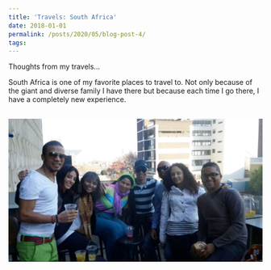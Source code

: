 ```yaml
---
title: 'Travels: South Africa'
date: 2018-01-01
permalink: /posts/2020/05/blog-post-4/
tags:
---
```


Thoughts from my travels... 

South Africa is one of my favorite places to travel to. Not only because of the giant and diverse family I have there but because each time I go there, I have a completely new experience.

![](/images/Family.jpg)
------